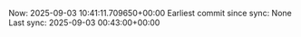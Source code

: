 Now: 2025-09-03 10:41:11.709650+00:00 Earliest commit since sync: None Last sync: 2025-09-03 00:43:00+00:00
